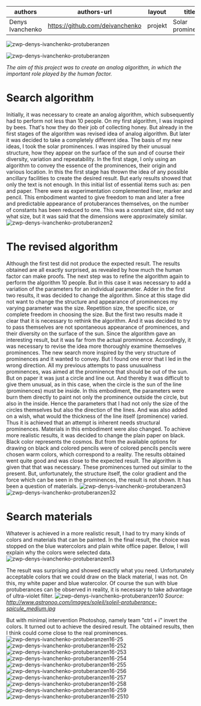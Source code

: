 | authors | authors-url | layout | title | type |
| ------ | ------ | ------ | ------ | ------ |
| Denys Ivanchenko | https://github.com/deivanchenko | projekt | Solar prominence | projekt |


![zwp-denys-ivanchenko-protuberanzen](https://cloud.githubusercontent.com/assets/26521639/24083269/50dfe228-0cd4-11e7-9658-bbe0ce6b438b.png)

![zwp-denys-ivanchenko-protuberanzen](C:\Users\Denys\Documents\GitHub\gestalten-in-code-1\projects\solar-prominence\thumb.png)

*The aim of this project was to create an analog algorithm, in which the important role played by the human factor.*

#  Search algorithm
Initially, it was necessary to create an analog algorithm, which subsequently had to perform not less than 10 people. On my first algorithm, I was inspired by bees. That's how they do their job of collecting honey. But already in the first stages of the algorithm was revised idea of analog algorithm. But later it was decided to take a completely different idea.
The basis of my new ideas, I took the solar prominences. I was inspired by their unusual structure, how they appear on the surface of the sun and of course their diversity, variation and repeatability.
In the first stage, I only using an algorithm to convey the essence of the prominences, their origin and various location. In this the first stage has thrown the idea of any possible ancillary facilities to create the desired result. But early results showed that only the text is not enough. In this initial list of essential items such as: pen and paper. There were as experimentation complemented liner, marker and pencil. This embodiment wanted to give freedom to man and later a free and predictable appearance of protuberances themselves, on the number of constants has been reduced to one. This was a constant size, did not say what size, but it was said that the dimensions were approximately similar.
![zwp-denys-ivanchenko-protuberanzen2](https://cloud.githubusercontent.com/assets/26521639/24083210/ad93a5f0-0cd3-11e7-9bd6-a6d37c094fa9.png)

# The revised algorithm
Although the first test did not produce the expected result. The results obtained are all exactly surprised, as revealed by how much the human factor can make proofs.
The next step was to refine the algorithm again to perform the algorithm 10 people. But in this case it was necessary to add a variation of the parameters for an individual parameter. Adder in the first two results, it was decided to change the algorithm. Since at this stage did not want to change the structure and appearance of prominences my varying parameter was the size. Repetition size, the specific size, or complete freedom in choosing the size. But the first two results made it clear that it is necessary to rethink the algorithm. And it was decided to try to pass themselves are not spontaneous appearance of prominences, and their diversity on the surface of the sun. Since the algorithm gave an interesting result, but it was far from the actual prominence.
Accordingly, it was necessary to revise the idea more thoroughly examine themselves prominences.
The new search more inspired by the very structure of prominences and it wanted to convey. But I found one error that I led in the wrong direction. All my previous attempts to pass unusualness prominences, was aimed at the prominence that should be out of the sun.
But on paper it was just a circle and line out. And thereby it was difficult to give them unusual, as in this case, when the circle is the sun of the line (prominences) must be inside.
In this embodiment, the parameters were burn them directly to paint not only the prominence outside the circle, but also in the inside. Hence the parameters that I had not only the size of the circles themselves but also the direction of the lines. And was also added on a wish, what would the thickness of the line itself (prominence) varied. Thus it is achieved that an attempt is inherent needs structural prominences.
Materials in this embodiment were also changed. To achieve more realistic results, it was decided to change the plain paper on black. Black color represents the cosmos. But from the available options for drawing on black and colored pencils were of colored pencils pencils were chosen warm colors, which correspond to a reality.
The results obtained went quite good and was close to the expected result.
The algorithm is given that that was necessary. These prominences turned out similar to the present. But, unfortunately, the structure itself, the color gradient and the force which can be seen in the prominences, the result is not shown. It has been a question of materials.
![zwp-denys-ivanchenko-protuberanzen3](https://cloud.githubusercontent.com/assets/26521639/24083213/adabddbe-0cd3-11e7-9193-f3025ac3e3e9.png)
![zwp-denys-ivanchenko-protuberanzen32](https://cloud.githubusercontent.com/assets/26521639/24083239/ae19f6f0-0cd3-11e7-821e-bf290d68eab5.png)

# Search materials
Whatever is achieved in a more realistic result, I had to try many kinds of colors and materials that can be painted.
In the final result, the choice was stopped on the blue watercolors and plain white office paper. Below, I will explain why the colors were selected data.
![zwp-denys-ivanchenko-protuberanzen13](https://cloud.githubusercontent.com/assets/26521639/24083215/adbe625e-0cd3-11e7-84fd-34c6a3bf06a4.png)

The result was surprising and showed exactly what you need.
Unfortunately acceptable colors that we could draw on the black material, I was not.
On this, my white paper and blue watercolor.
Of course the sun with blue protuberances can be observed in reality, it is necessary to take advantage of ultra-violet filter.
![zwp-denys-ivanchenko-protuberanzen10](https://cloud.githubusercontent.com/assets/26521639/24083214/adbb6c98-0cd3-11e7-9780-ce0a639a38bb.png)
*Source: http://www.astronoo.com/images/soleil/soleil-protuberance-spicule_medium.jpg*

But with minimal intervention Photoshop, namely team "ctrl + i" invert the colors.
It turned out to achieve the desired result.
The obtained results, then I think could come close to the real prominences.
![zwp-denys-ivanchenko-protuberanzen16-25](https://cloud.githubusercontent.com/assets/26521639/24083219/adc279b6-0cd3-11e7-9e77-52f399fffc9e.png)
![zwp-denys-ivanchenko-protuberanzen16-252](https://cloud.githubusercontent.com/assets/26521639/24083221/add6be8a-0cd3-11e7-90b2-d5c655bb8edc.png)
![zwp-denys-ivanchenko-protuberanzen16-253](https://cloud.githubusercontent.com/assets/26521639/24083222/add85a74-0cd3-11e7-9cc8-dd6eb8fca63f.png)
![zwp-denys-ivanchenko-protuberanzen16-254](https://cloud.githubusercontent.com/assets/26521639/24083224/add97378-0cd3-11e7-9eb6-34ff41f4216f.png)
![zwp-denys-ivanchenko-protuberanzen16-255](https://cloud.githubusercontent.com/assets/26521639/24083227/adecafec-0cd3-11e7-9794-f35fd4a10f00.png)
![zwp-denys-ivanchenko-protuberanzen16-256](https://cloud.githubusercontent.com/assets/26521639/24083231/adf10808-0cd3-11e7-82c6-1c54ea826ba4.png)
![zwp-denys-ivanchenko-protuberanzen16-257](https://cloud.githubusercontent.com/assets/26521639/24083229/adefbb60-0cd3-11e7-94cc-3430471a384d.png)
![zwp-denys-ivanchenko-protuberanzen16-258](https://cloud.githubusercontent.com/assets/26521639/24083233/ae026f44-0cd3-11e7-980e-f20e68e37032.png)
![zwp-denys-ivanchenko-protuberanzen16-259](https://cloud.githubusercontent.com/assets/26521639/24083235/ae06de12-0cd3-11e7-8782-d42e5f0bbba0.png)
![zwp-denys-ivanchenko-protuberanzen16-2510](https://cloud.githubusercontent.com/assets/26521639/24083237/ae0da7b0-0cd3-11e7-8d72-48a341719e8d.png)


